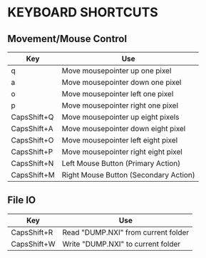 KEYBOARD SHORTCUTS
=

Movement/Mouse Control
-

|   **Key**   | **Use** 
|-------------|----
|           q | Move mousepointer up one pixel
|           a | Move mousepointer down one pixel
|           o | Move mousepointer left one pixel
|           p | Move mousepointer right one pixel
| CapsShift+Q | Move mousepointer up eight pixels
| CapsShift+A | Move mousepointer down eight pixel
| CapsShift+O | Move mousepointer left eight pixel
| CapsShift+P | Move mousepointer right eight pixel
| CapsShift+N | Left Mouse Button (Primary Action)
| CapsShift+M | Right Mouse Button (Secondary Action)

File IO
-

|   **Key**   | **Use** 
|-------------|----
| CapsShift+R | Read "DUMP.NXI" from current folder
| CapsShift+W | Write "DUMP.NXI" to current folder

